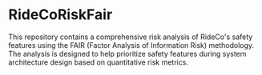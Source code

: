 # RideCoRiskFair
 This repository contains a comprehensive risk analysis of RideCo's safety features using the FAIR (Factor Analysis of Information Risk) methodology. The analysis is designed to help prioritize safety features during system architecture design based on quantitative risk metrics.
